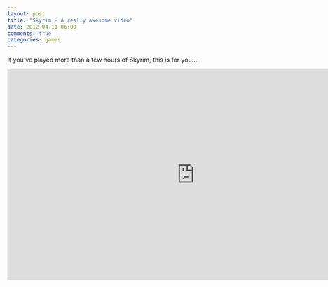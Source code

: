 ```yaml
---
layout: post
title: "Skyrim - A really awesome video"
date: 2012-04-11 06:00
comments: true
categories: games
---
```


If you've played more than a few hours of Skyrim, this is for you...

<iframe width="853" height="480" src="http://www.youtube.com/embed/ALbQQzePzt4" frameborder="0" allowfullscreen></iframe>
